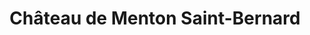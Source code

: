 ---
guid: "3280df3a9dc0"
title: "Château de Menton Saint-Bernard"
latlng: "45.864158, 6.203642"
youtubeId: "lISMMzahK-s" 
---
